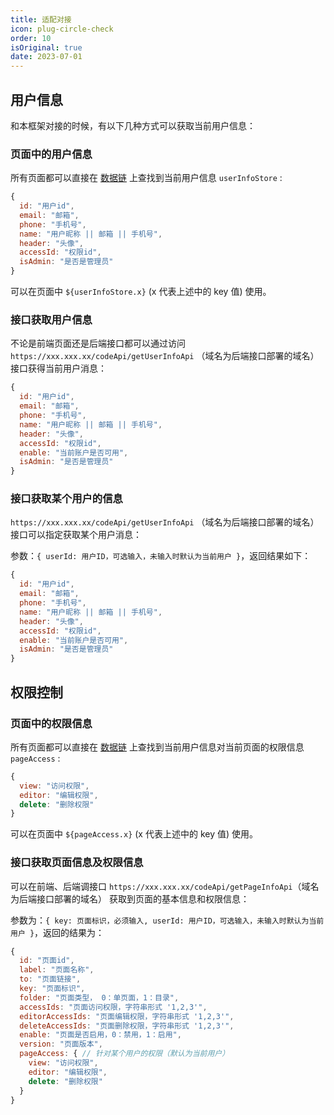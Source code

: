 ```yaml
---
title: 适配对接
icon: plug-circle-check
order: 10
isOriginal: true
date: 2023-07-01
---
```


## 用户信息

和本框架对接的时候，有以下几种方式可以获取当前用户信息：

### 页面中的用户信息

所有页面都可以直接在 [数据链](https://aisuda.bce.baidu.com/amis/zh-CN/docs/concepts/datascope-and-datachain#%E6%95%B0%E6%8D%AE%E9%93%BE) 上查找到当前用户信息 `userInfoStore` :

``` js
{
  id: "用户id",
  email: "邮箱",
  phone: "手机号",
  name: "用户昵称 || 邮箱 || 手机号",
  header: "头像",
  accessId: "权限id",
  isAdmin: "是否是管理员"
}
```

可以在页面中 `${userInfoStore.x}` (x 代表上述中的 key 值) 使用。

### 接口获取用户信息

不论是前端页面还是后端接口都可以通过访问 `https://xxx.xxx.xx/codeApi/getUserInfoApi` （域名为后端接口部署的域名）接口获得当前用户消息：

``` js
{
  id: "用户id",
  email: "邮箱",
  phone: "手机号",
  name: "用户昵称 || 邮箱 || 手机号",
  header: "头像",
  accessId: "权限id",
  enable: "当前账户是否可用",
  isAdmin: "是否是管理员"
}
```

### 接口获取某个用户的信息

`https://xxx.xxx.xx/codeApi/getUserInfoApi` （域名为后端接口部署的域名）接口可以指定获取某个用户消息：

参数：`{ userId: 用户ID，可选输入，未输入时默认为当前用户 }`，返回结果如下：

``` js
{
  id: "用户id",
  email: "邮箱",
  phone: "手机号",
  name: "用户昵称 || 邮箱 || 手机号",
  header: "头像",
  accessId: "权限id",
  enable: "当前账户是否可用",
  isAdmin: "是否是管理员"
}
```

## 权限控制

### 页面中的权限信息

所有页面都可以直接在 [数据链](https://aisuda.bce.baidu.com/amis/zh-CN/docs/concepts/datascope-and-datachain#%E6%95%B0%E6%8D%AE%E9%93%BE) 上查找到当前用户信息对当前页面的权限信息 `pageAccess` :

``` js
{
  view: "访问权限",
  editor: "编辑权限",
  delete: "删除权限"
}
```

可以在页面中 `${pageAccess.x}` (x 代表上述中的 key 值) 使用。

### 接口获取页面信息及权限信息

可以在前端、后端调接口 `https://xxx.xxx.xx/codeApi/getPageInfoApi`（域名为后端接口部署的域名） 获取到页面的基本信息和权限信息：

参数为：`{ key: 页面标识，必须输入, userId: 用户ID，可选输入，未输入时默认为当前用户 }`，返回的结果为：

``` js
{
  id: "页面id",
  label: "页面名称",
  to: "页面链接",
  key: "页面标识",
  folder: "页面类型， 0：单页面，1：目录",
  accessIds: "页面访问权限，字符串形式 '1,2,3'",
  editorAccessIds: "页面编辑权限，字符串形式 '1,2,3'",
  deleteAccessIds: "页面删除权限，字符串形式 '1,2,3'",
  enable: "页面是否启用，0：禁用，1：启用",
  version: "页面版本",
  pageAccess: { // 针对某个用户的权限（默认为当前用户）
    view: "访问权限",
    editor: "编辑权限",
    delete: "删除权限"
  }
}
```
